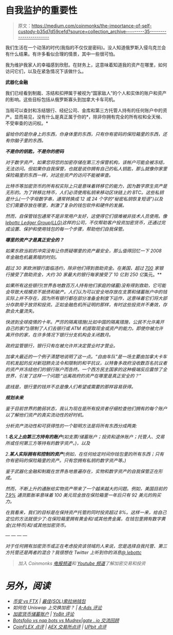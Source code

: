 # 自我监护的重要性

> 原文：<https://medium.com/coinmonks/the-importance-of-self-custody-b35d7d59cefd?source=collection_archive---------35----------------------->

我们生活在一个动荡的时代(我指的不仅仅是密码)。没人知道俄罗斯入侵乌克兰会有什么结果。有许多看似合理的情景，其中一些很可怕。

我为维护我家人的幸福感到欣慰。在财务上，这意味着知道我的资产在哪里，如何访问它们，以及在紧急情况下该做什么。

**武器化金融**

我们已经看到制裁、冻结和扣押属于被视为“国家敌人”的个人和实体的账户和资产的影响。这些目标包括从俄罗斯寡头到加拿大卡车司机。

当局可以查封和冻结银行、经纪公司、金库和第三方托管人持有的任何账户中的资产。显而易见，没有什么是真正属于你的*，除非你拥有完全的所有权和全天候、不受审查的访问权。*

*留给你的是你身上的东西，你身体里的东西，只有你有密码的保险箱里的东西，还有你脑子里的东西。*

***不是你的钥匙，不是你的密码***

*对于数字资产，如果您将您的加密存储在第三方保管机构，该帐户可能会被冻结，无法访问。但如果你自我保管，也就是说你拥有自己的私人钥匙，那么就像你家里保险箱里的东西一样，对这些资产的访问不能被审查。*

*比特币等加密货币的所有权实际上只是意味着转移它的能力，因为数字原生资产是无形的。为了转移比特币，人们必须使用私钥来移动区块链上的 BTC。这些私钥是什么(一个字母数字串，通常转换成 12 或 24 个字的“秘密私钥恢复短语”)以及它们需要存放在哪里，刺激了复杂的钱包软件和硬件的发展。*

*然而，自保管钱包通常不是非常用户友好，这使得它们很难被非技术人员使用。像[lebottc Ledger Group(LLG)](http://www.lebobtc.com/)这样的公司，不仅帮助客户投资加密货币，还通过完成设置、保护和使用钱包的每一个步骤，帮助他们自我保管。*

***哪里的资产才是真正安全的？***

*如果东欧当前的冲突没有让你质疑哪里的资产最安全，那么值得回忆一下 2008 年金融危机最黑暗的时刻。*

*超过 30 家欧洲银行面临违约，除非他们得到救助资金。在美国，超过 [700](https://money.cnn.com/news/specials/storysupplement/bankbailout/) 家银行接受了救助资金，大约 30 家最大的银行每家接受了 10 亿到 250 亿*美元。**

*如果所有这些银行(世界各地数百万人持有他们家庭的储蓄)没有得到救助，它可能会导致大规模资不抵债和破产。人们认为可以安全地存放在支票和储蓄账户中的钱实际上并不存在，因为所有银行都在部分准备金制度下运作，这意味着它们将大部分存款用于放贷和投资。正如金融危机所证明的那样，有时这些投资并不奏效，存款会大量流失。*

*快进到全球疫情的十年。严厉的隔离措施(比如中国的隔离措施，公民不允许离开自己的家门)限制了人们去银行或 ATM 机提取现金或资产的能力。即使你被允许离开你的家，在许多情况下银行分支机构会关闭数月。*

*政府监管银行，银行只有在被允许并决定营业时才营业。*

*加拿大最近的一个例子清楚地说明了这一点。“自由车队”是一场主要由加拿大卡车司机发起的反对新冠肺炎法令和限制的和平抗议，以特鲁多政府没收数百名抗议者的资产并冻结他们的银行账户而告终。一个西方民主国家的这种极端反应震惊了全世界，引发了这样一个问题:“远离政府的资产在哪里是真正安全的？”*

*底线是，银行里的钱并不总是像人们希望或需要的那样容易获得。*

***规划未来***

*鉴于目前世界的脆弱状态，我认为现在是所有投资者仔细检查他们拥有的每个账户以了解他们资产的真实流动性的好时机。*

*分析资产流动性和可获得性的一个聪明方法是将所有东西分成两类:*

*1.**名义上由第三方持有的账户**(如支票/储蓄账户；投资和退休账户；托管人、交易所或任何第三方等持有的数字资产。)，以及*

*2.**某人实际拥有和控制的资产**(例如，在任何给定时间你钱包里的所有东西；只有你有密码的保险箱里的资产。只有您拥有私钥的数字资产等。)*

*鉴于武器化金融和制裁在世界各地普遍存在，实物和数字资产的自我保管正在形成。*

*然而，不断上升的通胀给实物资产带来了一个越来越大的问题。例如，美国目前的 [7.9%](https://www.usinflationcalculator.com/inflation/current-inflation-rates/) 通货膨胀率意味着 100 美元现金放在保险箱里一年后只有 92 美元的购买力。*

*在我看来，我们的目标是在保持资产托管的同时投资超过 8%。这样一来，给自己定位的方法就很少了:在保险箱里拥有黄金和/或其他贵金属，在钱包里拥有数字黄金(比特币)和/或其他加密货币。*

*— — — —*

**对于任何拥有加密货币或正在考虑投资该领域的人来说，您是选择自我托管、第三方托管还是两者的混合？我很想在 Twitter 上听到你的消息*[*@ lebottc*](https://twitter.com/LeboBTC)*

> *加入 Coinmonks [电报频道](https://t.me/coincodecap)和 [Youtube 频道](https://www.youtube.com/c/coinmonks/videos)了解加密交易和投资*

# *另外，阅读*

*   *[币安 vs FTX](https://coincodecap.com/binance-vs-ftx) | [最佳(SOL)索拉纳钱包](https://coincodecap.com/solana-wallets)*
*   *如何在 Uniswap 上交换加密？ | [A-Ads 评论](https://coincodecap.com/a-ads-review)*
*   *[加密货币储蓄账户](/coinmonks/cryptocurrency-savings-accounts-be3bc0feffbf) | [YoBit 评论](/coinmonks/yobit-review-175464162c62)*
*   *[Botsfolio vs nap bots vs Mudrex](/coinmonks/botsfolio-vs-napbots-vs-mudrex-c81344970c02)|[gate . io 交流回顾](/coinmonks/gate-io-exchange-review-61bf87b7078f)*
*   *[CoinFLEX 点评](https://coincodecap.com/coinflex-review) | [AEX 交易所点评](https://coincodecap.com/aex-exchange-review) | [UPbit 点评](https://coincodecap.com/upbit-review)*